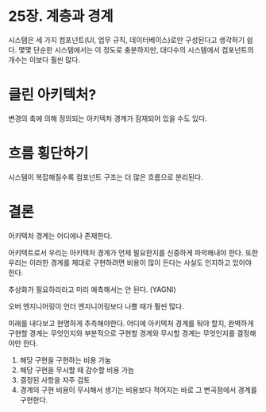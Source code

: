 # 25장. 계층과 경계

시스템은 세 가지 컴포넌트(UI, 업무 규칙, 데이터베이스)로만 구성된다고 생각하기 쉽다. 몇몇 단순한 시스템에서는 이 정도로 충분하지만, 대다수의 시스템에서 컴포넌트의 개수는 이보다 훨씬 많다.

# 클린 아키텍처?

변경의 축에 의해 정의되는 아키텍처 경계가 잠재되어 있을 수도 있다. 

# 흐름 횡단하기

시스템이 복잡해질수록 컴포넌트 구조는 더 많은 흐름으로 분리된다.

# 결론

아키텍처 경계는 어디에나 존재한다. 

아키텍트로서 우리는 아키텍처 경계가 언제 필요한지를 신중하게 파악해내야 한다. 또한 우리는 이러한 경계를 제대로 구현하려면 비용이 많이 든다는 사실도 인지하고 있어야 한다.

추상화가 필요하리라고 미리 예측해서는 안 된다. (YAGNI)

오버 엔지니어링이 언더 엔지니어링보다 나쁠 때가 훨씬 많다.

미래를 내다보고 현명하게 추측해야한다. 어디에 아키텍처 경계를 둬야 할지, 완벽하게 구현할 경계는 무엇인지와 부분적으로 구현할 경계와 무시할 경계는 무엇인지를 결정해야만 한다.

1. 해당 구현을 구현하는 비용 가눔
2. 해당 구현을 무시할 때 감수할 비용 가늠
3. 결정된 사항을 자주 검토
4. 경계의 구현 비용이 무시해서 생기는 비용보다 적어지는 바로 그 변곡점에서 경계를 구현한다.
